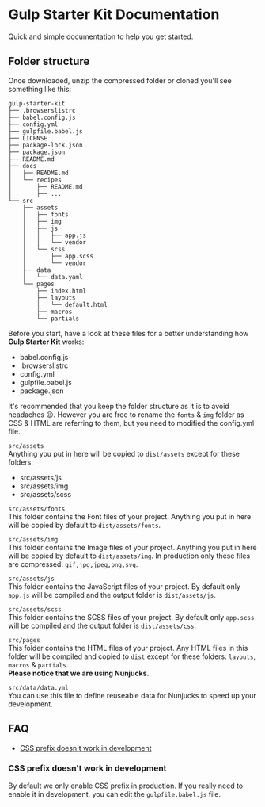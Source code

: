 # Gulp Starter Kit Documentation

Quick and simple documentation to help you get started.

## Folder structure
Once downloaded, unzip the compressed folder or cloned you'll see something like this:
```
gulp-starter-kit
├── .browserslistrc
├── babel.config.js
├── config.yml
├── gulpfile.babel.js
├── LICENSE
├── package-lock.json
├── package.json
├── README.md
├── docs
│   ├── README.md
│   └── recipes
│       ├── README.md
│       ├── ...
└── src
    ├── assets
    │   ├── fonts
    │   ├── img
    │   ├── js
    │   │   ├── app.js
    │   │   └── vendor
    │   └── scss
    │       ├── app.scss
    │       └── vendor
    ├── data
    │   └── data.yaml
    └── pages
        ├── index.html
        ├── layouts
        │   └── default.html
        ├── macros
        └── partials
```

Before you start, have a look at these files for a better understanding how **Gulp Starter Kit** works:
- babel.config.js
- .browserslistrc
- config.yml
- gulpfile.babel.js
- package.json

It's recommended that you keep the folder structure as it is to avoid headaches :wink:. However you are free to rename the `fonts` & `img` folder as CSS & HTML are referring to them, but you need to modified the config.yml file.

`src/assets`  
Anything you put in here will be copied to `dist/assets` except for these folders:
- src/assets/js
- src/assets/img
- src/assets/scss

`src/assets/fonts`  
This folder contains the Font files of your project. Anything you put in here will be copied by default to `dist/assets/fonts`.

`src/assets/img`  
This folder contains the Image files of your project. Anything you put in here will be copied by default to `dist/assets/img`. In production only these files are compressed: `gif,jpg,jpeg,png,svg`.

`src/assets/js`  
This folder contains the JavaScript files of your project. By default only `app.js` will be compiled and the output folder is `dist/assets/js`.

`src/assets/scss`  
This folder contains the SCSS files of your project. By default only `app.scss` will be compiled and the output folder is `dist/assets/css`.

`src/pages`  
This folder contains the HTML files of your project. Any HTML files in
 this folder will be compiled and copied to `dist` except for these folders: `layouts`, `macros` & `partials`.  
**Please notice that we are using Nunjucks.**

`src/data/data.yml`  
You can use this file to define reuseable data for Nunjucks to speed up your development.

## FAQ
- [CSS prefix doesn't work in development](#css-prefix-doesnt-work-in-development)

### CSS prefix doesn't work in development
By default we only enable CSS prefix in production. If you really need to enable it in development, you can edit the `gulpfile.babel.js` file.
